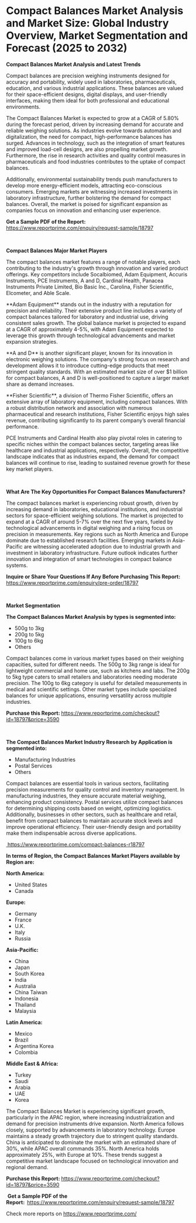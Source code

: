 <p><h1>Compact Balances Market Analysis and Market Size: Global Industry Overview, Market Segmentation and Forecast (2025 to 2032)</h1></p><p><strong>Compact Balances Market Analysis and Latest Trends</strong></p>
<p><p>Compact balances are precision weighing instruments designed for accuracy and portability, widely used in laboratories, pharmaceuticals, education, and various industrial applications. These balances are valued for their space-efficient designs, digital displays, and user-friendly interfaces, making them ideal for both professional and educational environments.</p><p>The Compact Balances Market is expected to grow at a CAGR of 5.80% during the forecast period, driven by increasing demand for accurate and reliable weighing solutions. As industries evolve towards automation and digitalization, the need for compact, high-performance balances has surged. Advances in technology, such as the integration of smart features and improved load-cell designs, are also propelling market growth. Furthermore, the rise in research activities and quality control measures in pharmaceuticals and food industries contributes to the uptake of compact balances.</p><p>Additionally, environmental sustainability trends push manufacturers to develop more energy-efficient models, attracting eco-conscious consumers. Emerging markets are witnessing increased investments in laboratory infrastructure, further bolstering the demand for compact balances. Overall, the market is poised for significant expansion as companies focus on innovation and enhancing user experience.</p></p>
<p><strong>Get a Sample PDF of the Report:&nbsp;</strong> <a href="https://www.reportprime.com/enquiry/request-sample/18797?utm_campaign=3500&utm_medium=2&utm_source=Github&utm_content=ia&utm_term=19032025&utm_id=compact-balances">https://www.reportprime.com/enquiry/request-sample/18797</a></p>
<p>&nbsp;</p>
<p><strong>Compact Balances Major Market Players</strong></p>
<p><p>The compact balances market features a range of notable players, each contributing to the industry's growth through innovation and varied product offerings. Key competitors include Socalbiomed, Adam Equipment, Accuris Instruments, PCE Instruments, A and D, Cardinal Health, Panacea Instruments Private Limited, Bio Basic Inc., Carolina, Fisher Scientific, Elcometer, and Able Scale.</p><p>**Adam Equipment** stands out in the industry with a reputation for precision and reliability. Their extensive product line includes a variety of compact balances tailored for laboratory and industrial use, driving consistent sales growth. The global balance market is projected to expand at a CAGR of approximately 4-5%, with Adam Equipment expected to leverage this growth through technological advancements and market expansion strategies.</p><p>**A and D** is another significant player, known for its innovation in electronic weighing solutions. The company's strong focus on research and development allows it to introduce cutting-edge products that meet stringent quality standards. With an estimated market size of over $1 billion for compact balances, A and D is well-positioned to capture a larger market share as demand increases.</p><p>**Fisher Scientific**, a division of Thermo Fisher Scientific, offers an extensive array of laboratory equipment, including compact balances. With a robust distribution network and association with numerous pharmaceutical and research institutions, Fisher Scientific enjoys high sales revenue, contributing significantly to its parent company’s overall financial performance.</p><p>PCE Instruments and Cardinal Health also play pivotal roles in catering to specific niches within the compact balances sector, targeting areas like healthcare and industrial applications, respectively. Overall, the competitive landscape indicates that as industries expand, the demand for compact balances will continue to rise, leading to sustained revenue growth for these key market players.</p></p>
<p>&nbsp;</p>
<p><strong>What Are The Key Opportunities For Compact Balances Manufacturers?</strong></p>
<p><p>The compact balances market is experiencing robust growth, driven by increasing demand in laboratories, educational institutions, and industrial sectors for space-efficient weighing solutions. The market is projected to expand at a CAGR of around 5-7% over the next five years, fueled by technological advancements in digital weighing and a rising focus on precision in measurements. Key regions such as North America and Europe dominate due to established research facilities. Emerging markets in Asia-Pacific are witnessing accelerated adoption due to industrial growth and investment in laboratory infrastructure. Future outlook indicates further innovation and integration of smart technologies in compact balance systems.</p></p>
<p><strong>Inquire or Share Your Questions If Any Before Purchasing This Report:</strong> <a href="https://www.reportprime.com/enquiry/pre-order/18797?utm_campaign=3500&utm_medium=2&utm_source=Github&utm_content=ia&utm_term=19032025&utm_id=compact-balances">https://www.reportprime.com/enquiry/pre-order/18797</a></p>
<p>&nbsp;</p>
<p><strong>Market Segmentation</strong></p>
<p><strong>The Compact Balances Market Analysis by types is segmented into:</strong></p>
<p><ul><li>500g to 3kg</li><li>200g to 5kg</li><li>100g to 6kg</li><li>Others</li></ul></p>
<p><p>Compact balances come in various market types based on their weighing capacities, suited for different needs. The 500g to 3kg range is ideal for lightweight commercial and home use, such as kitchens and labs. The 200g to 5kg type caters to small retailers and laboratories needing moderate precision. The 100g to 6kg category is useful for detailed measurements in medical and scientific settings. Other market types include specialized balances for unique applications, ensuring versatility across multiple industries.</p></p>
<p><strong>Purchase this Report:&nbsp;</strong><a href="https://www.reportprime.com/checkout?id=18797&price=3590&utm_campaign=3500&utm_medium=2&utm_source=Github&utm_content=ia&utm_term=19032025&utm_id=compact-balances">https://www.reportprime.com/checkout?id=18797&price=3590</a></p>
<p>&nbsp;</p>
<p><strong>The Compact Balances Market Industry Research by Application is segmented into:</strong></p>
<p><ul><li>Manufacturing Industries</li><li>Postal Services</li><li>Others</li></ul></p>
<p><p>Compact balances are essential tools in various sectors, facilitating precision measurements for quality control and inventory management. In manufacturing industries, they ensure accurate material weighing, enhancing product consistency. Postal services utilize compact balances for determining shipping costs based on weight, optimizing logistics. Additionally, businesses in other sectors, such as healthcare and retail, benefit from compact balances to maintain accurate stock levels and improve operational efficiency. Their user-friendly design and portability make them indispensable across diverse applications.</p></p>
<p><a href="https://www.reportprime.com/compact-balances-r18797?utm_campaign=3500&utm_medium=2&utm_source=Github&utm_content=ia&utm_term=19032025&utm_id=compact-balances">&nbsp;https://www.reportprime.com/compact-balances-r18797</a></p>
<p><strong>In terms of Region, the Compact Balances Market Players available by Region are:</strong></p>
<p>
    <p> <strong> North America: </strong>
        <ul>
            <li>United States</li>
            <li>Canada</li>
        </ul>
        </p> 
    <p> <strong> Europe: </strong>
        <ul>
            <li>Germany</li>
            <li>France</li>
            <li>U.K.</li>
            <li>Italy</li>
            <li>Russia</li>
        </ul>
        </p> 
    <p> <strong> Asia-Pacific: </strong>
        <ul>
            <li>China</li>
            <li>Japan</li>
            <li>South Korea</li>
            <li>India</li>
            <li>Australia</li>
            <li>China Taiwan</li>
            <li>Indonesia</li>
            <li>Thailand</li>
            <li>Malaysia</li>
        </ul>
        </p> 
    <p> <strong> Latin America: </strong>
        <ul>
            <li>Mexico</li>
            <li>Brazil</li>
            <li>Argentina Korea</li>
            <li>Colombia</li>
        </ul>
        </p> 
    <p> <strong> Middle East & Africa: </strong>
        <ul>
            <li>Turkey</li>
            <li>Saudi</li>
            <li>Arabia</li>
            <li>UAE</li>
            <li>Korea</li>
        </ul>
    </p>
    </p>
<p><p>The Compact Balances Market is experiencing significant growth, particularly in the APAC region, where increasing industrialization and demand for precision instruments drive expansion. North America follows closely, supported by advancements in laboratory technology. Europe maintains a steady growth trajectory due to stringent quality standards. China is anticipated to dominate the market with an estimated share of 30%, while APAC overall commands 35%. North America holds approximately 25%, with Europe at 10%. These trends suggest a competitive market landscape focused on technological innovation and regional demand.</p></p>
<p><strong>Purchase this Report: </strong><a href="https://www.reportprime.com/checkout?id=18797&price=3590&utm_campaign=3500&utm_medium=2&utm_source=Github&utm_content=ia&utm_term=19032025&utm_id=compact-balances">https://www.reportprime.com/checkout?id=18797&price=3590</a></p>
<p>&nbsp;<strong>Get a Sample PDF of the Report:&nbsp;&nbsp;</strong><a href="https://www.reportprime.com/enquiry/request-sample/18797?utm_campaign=3500&utm_medium=2&utm_source=Github&utm_content=ia&utm_term=19032025&utm_id=compact-balances">https://www.reportprime.com/enquiry/request-sample/18797</a></p>
<p><strong></strong></p>
<p>Check more reports on <a href="https://www.reportprime.com/?utm_campaign=3500&utm_medium=2&utm_source=Github&utm_content=ia&utm_term=19032025&utm_id=compact-balances">https://www.reportprime.com/</a></p>